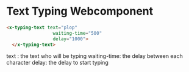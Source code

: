 # Text Typing Webcomponent

```html
<x-typing-text text="plop"
                 waiting-time="500"
                 delay="1000">
  </x-typing-text>
```
text : the text who will be typing
waiting-time: the delay between each character
delay: the delay to start typing